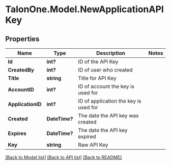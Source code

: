 # TalonOne.Model.NewApplicationAPIKey
## Properties

Name | Type | Description | Notes
------------ | ------------- | ------------- | -------------
**Id** | **int?** | ID of the API Key | 
**CreatedBy** | **int?** | ID of user who created | 
**Title** | **string** | Title for API Key | 
**AccountID** | **int?** | ID of account the key is used for | 
**ApplicationID** | **int?** | ID of application the key is used for | 
**Created** | **DateTime?** | The date the API key was created | 
**Expires** | **DateTime?** | The date the API key expired | 
**Key** | **string** | Raw API Key | 

[[Back to Model list]](../README.md#documentation-for-models) [[Back to API list]](../README.md#documentation-for-api-endpoints) [[Back to README]](../README.md)


